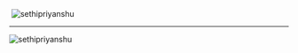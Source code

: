 
<p>&nbsp;<img align="center" src="https://github-readme-stats.vercel.app/api?username=sethipriyanshu&show_icons=true&locale=en" alt="sethipriyanshu" /></p>
<hr>
<p><img align="center" src="https://github-readme-streak-stats.herokuapp.com/?user=sethipriyanshu&" alt="sethipriyanshu" /></p>
